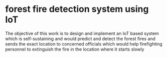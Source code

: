 # forest fire detection system using IoT

The objective of this work is to design and implement an IoT based system which is self-sustaining and would predict and detect the forest fires and sends the exact location to concerned officials which would help firefighting personnel to extinguish the fire in the location where it starts slowly
